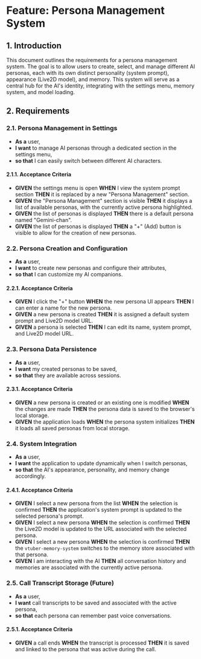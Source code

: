 # Feature: Persona Management System

## 1. Introduction
This document outlines the requirements for a persona management system. The goal is to allow users to create, select, and manage different AI personas, each with its own distinct personality (system prompt), appearance (Live2D model), and memory. This system will serve as a central hub for the AI's identity, integrating with the settings menu, memory system, and model loading.

## 2. Requirements

### 2.1. Persona Management in Settings
- **As a** user,
- **I want** to manage AI personas through a dedicated section in the settings menu,
- **so that** I can easily switch between different AI characters.

#### 2.1.1. Acceptance Criteria
- **GIVEN** the settings menu is open **WHEN** I view the system prompt section **THEN** it is replaced by a new "Persona Management" section.
- **GIVEN** the "Persona Management" section is visible **THEN** it displays a list of available personas, with the currently active persona highlighted.
- **GIVEN** the list of personas is displayed **THEN** there is a default persona named "Gemini-chan".
- **GIVEN** the list of personas is displayed **THEN** a "+" (Add) button is visible to allow for the creation of new personas.

### 2.2. Persona Creation and Configuration
- **As a** user,
- **I want** to create new personas and configure their attributes,
- **so that** I can customize my AI companions.

#### 2.2.1. Acceptance Criteria
- **GIVEN** I click the "+" button **WHEN** the new persona UI appears **THEN** I can enter a name for the new persona.
- **GIVEN** a new persona is created **THEN** it is assigned a default system prompt and Live2D model URL.
- **GIVEN** a persona is selected **THEN** I can edit its name, system prompt, and Live2D model URL.

### 2.3. Persona Data Persistence
- **As a** user,
- **I want** my created personas to be saved,
- **so that** they are available across sessions.

#### 2.3.1. Acceptance Criteria
- **GIVEN** a new persona is created or an existing one is modified **WHEN** the changes are made **THEN** the persona data is saved to the browser's local storage.
- **GIVEN** the application loads **WHEN** the persona system initializes **THEN** it loads all saved personas from local storage.

### 2.4. System Integration
- **As a** user,
- **I want** the application to update dynamically when I switch personas,
- **so that** the AI's appearance, personality, and memory change accordingly.

#### 2.4.1. Acceptance Criteria
- **GIVEN** I select a new persona from the list **WHEN** the selection is confirmed **THEN** the application's system prompt is updated to the selected persona's prompt.
- **GIVEN** I select a new persona **WHEN** the selection is confirmed **THEN** the Live2D model is updated to the URL associated with the selected persona.
- **GIVEN** I select a new persona **WHEN** the selection is confirmed **THEN** the `vtuber-memory-system` switches to the memory store associated with that persona.
- **GIVEN** I am interacting with the AI **THEN** all conversation history and memories are associated with the currently active persona.

### 2.5. Call Transcript Storage (Future)
- **As a** user,
- **I want** call transcripts to be saved and associated with the active persona,
- **so that** each persona can remember past voice conversations.

#### 2.5.1. Acceptance Criteria
- **GIVEN** a call ends **WHEN** the transcript is processed **THEN** it is saved and linked to the persona that was active during the call.